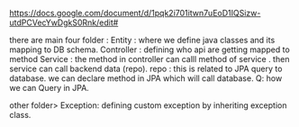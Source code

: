 https://docs.google.com/document/d/1pqk2i701itwn7uEoD1IQSizw-utdPCVecYwDgkS0Rnk/edit#


there are main four folder : 
  Entity : where we define java classes and its mapping to DB schema. 
  Controller : defining who api are getting mapped to method 
  Service : the method in controller can calll method of service . then service can call backend data (repo).
  repo : this is related to JPA query to database. we can declare method in JPA which will call database.
    Q: how we can Query in JPA. 

other folder>
  Exception: defining custom exception by inheriting exception class.
  
  
```

```
